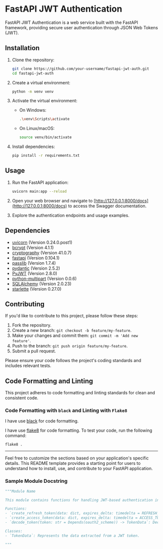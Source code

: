 # FastAPI JWT Authentication

FastAPI JWT Authentication is a web service built with the FastAPI framework, providing secure user authentication through JSON Web Tokens (JWT).

## Installation

1. Clone the repository:

    ```bash
    git clone https://github.com/your-username/fastapi-jwt-auth.git
    cd fastapi-jwt-auth
    ```

2. Create a virtual environment:

    ```bash
    python -m venv venv
    ```

3. Activate the virtual environment:

    - On Windows:

        ```bash
        .\venv\Scripts\activate
        ```

    - On Linux/macOS:

        ```bash
        source venv/bin/activate
        ```

4. Install dependencies:

    ```bash
    pip install -r requirements.txt
    ```

## Usage

1. Run the FastAPI application:

    ```bash
    uvicorn main:app --reload
    ```

2. Open your web browser and navigate to [http://127.0.0.1:8000/docs](http://127.0.0.1:8000/docs) to access the Swagger documentation.

3. Explore the authentication endpoints and usage examples.

## Dependencies

- [uvicorn](https://www.uvicorn.org/) (Version 0.24.0.post1)
- [bcrypt](https://pypi.org/project/bcrypt/) (Version 4.1.1)
- [cryptography](https://cryptography.io/) (Version 41.0.7)
- [fastapi](https://fastapi.tiangolo.com/) (Version 0.104.1)
- [passlib](https://passlib.readthedocs.io/) (Version 1.7.4)
- [pydantic](https://pydantic-docs.helpmanual.io/) (Version 2.5.2)
- [PyJWT](https://pyjwt.readthedocs.io/) (Version 2.8.0)
- [python-multipart](https://pypi.org/project/python-multipart/) (Version 0.0.6)
- [SQLAlchemy](https://www.sqlalchemy.org/) (Version 2.0.23)
- [starlette](https://www.starlette.io/) (Version 0.27.0)

## Contributing

If you'd like to contribute to this project, please follow these steps:

1. Fork the repository.
2. Create a new branch: `git checkout -b feature/my-feature`.
3. Make your changes and commit them: `git commit -m 'Add new feature'`.
4. Push to the branch: `git push origin feature/my-feature`.
5. Submit a pull request.

Please ensure your code follows the project's coding standards and includes relevant tests.
## Code Formatting and Linting

This project adheres to code formatting and linting standards for clean and consistent code.

### Code Formatting with `black` and Linting with `Flake8`

I have use [black](https://black.readthedocs.io/) for code formatting.

I have use [flake8](https://flake8.pycqa.org/en/latest/) for code formatting. To test your code, run the following command:

```
flake8 .
```
---

Feel free to customize the sections based on your application's specific details. This README template provides a starting point for users to understand how to install, use, and contribute to your FastAPI application.

### Sample Module Docstring

```python
"""Module Name

This module contains functions for handling JWT-based authentication in a FastAPI application.

Functions:
- `create_refresh_token(data: dict, expires_delta: timedelta = REFRESH_TOKEN_EXPIRE_MINUTES) -> str`: Creates a refresh token.
- `create_access_token(data: dict, expires_delta: timedelta = ACCESS_TOKEN_EXPIRE_MINUTES) -> str`: Creates an access token.
- `decode_token(token: str = Depends(oauth2_scheme)) -> TokenData`: Decodes and verifies a JWT token.

Classes:
- `TokenData`: Represents the data extracted from a JWT token.

"""
